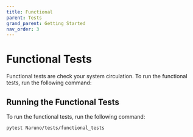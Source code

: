 ```yaml
---
title: Functional
parent: Tests
grand_parent: Getting Started
nav_order: 3
---
```


# Functional Tests

Functional tests are check your system circulation. To run the functional tests, run the following command:

## Running the Functional Tests

To run the functional tests, run the following command:

```bash
pytest Naruno/tests/functional_tests
```

